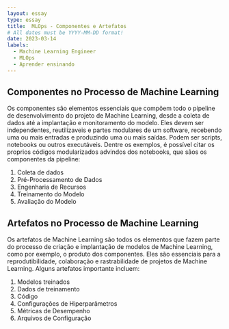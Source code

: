 ```yaml
---
layout: essay
type: essay
title:  MLOps - Componentes e Artefatos
# All dates must be YYYY-MM-DD format!
date: 2023-03-14
labels:
  - Machine Learning Engineer
  - MLOps
  - Aprender ensinando
---
```


## Componentes no Processo de Machine Learning

Os componentes são elementos essenciais que compõem todo o pipeline de desenvolvimento do projeto de Machine Learning, desde a coleta de dados até a implantação e monitoramento do modelo. Eles devem ser independentes, reutilizaveis e partes modulares de um software, recebendo uma ou mais entradas e produzindo uma ou mais saídas. Podem ser scripts, notebooks ou outros executáveis. Dentre os exemplos, é possível citar os proprios códigos modularizados advindos dos notebooks, que sãos os componentes da pipeline:

1. Coleta de dados
2. Pré-Processamento de Dados
3. Engenharia de Recursos
4. Treinamento do Modelo
5. Avaliação do Modelo

## Artefatos no Processo de Machine Learning

Os artefatos de Machine Learning são todos os elementos que fazem parte do processo de criação e implantação de modelos de Machine Learning, como por exemplo, o produto dos componentes. Eles são essenciais para a reprodutibilidade, colaboração e rastrabilidade de projetos de Machine Learning. Alguns artefatos importante incluem:

1. Modelos treinados
2. Dados de treinamento
3. Código
4. Configurações de Hiperparâmetros
5. Métricas de Desempenho
6. Arquivos de Configuração



